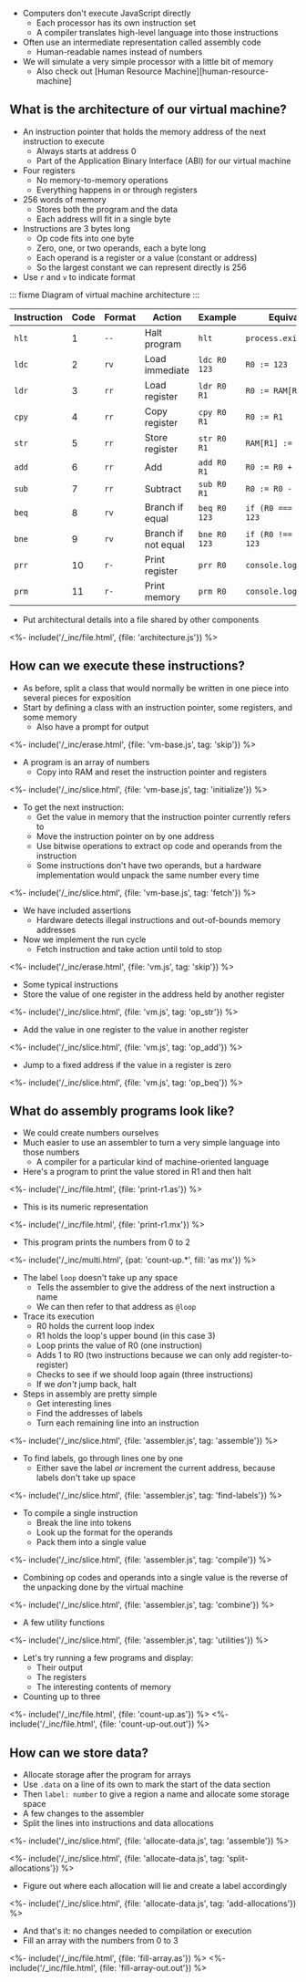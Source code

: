 ---
---

-   Computers don't execute JavaScript directly
    -   Each processor has its own <g key="instruction_set">instruction set</g>
    -   A <g key="compiler">compiler</g> translates high-level language into those instructions
-   Often use an intermediate representation called <g key="assembly_code">assembly code</g>
    -   Human-readable names instead of numbers
-   We will simulate a very simple processor with a little bit of memory
    -   Also check out [Human Resource Machine][human-resource-machine]

## What is the architecture of our virtual machine?

-   An <g key="instruction_pointer">instruction pointer</g> that holds the memory address of the next instruction to execute
    -   Always starts at address 0
    -   Part of the <g key="abi">Application Binary Interface</g> (ABI) for our virtual machine
-   Four <g key="register">registers</g>
    -   No memory-to-memory operations
    -   Everything happens in or through registers
-   256 <g key="word_memory">words</g> of memory
    -   Stores both the program and the data
    -   Each address will fit in a single byte
-   Instructions are 3 bytes long
    -   <g key="op_code">Op code</g> fits into one byte
    -   Zero, one, or two operands, each a byte long
    -   Each operand is a register or a value (constant or address)
    -   So the largest constant we can represent directly is 256
-   Use `r` and `v` to indicate format

::: fixme
Diagram of virtual machine architecture
:::

| Instruction | Code | Format | Action              | Example      | Equivalent                |
| ----------- | ---- | ------ | ------------------- | ------------ | ------------------------- |
|  `hlt`      |    1 | `--`   | Halt program        | `hlt`        | `process.exit(0)`         |
|  `ldc`      |    2 | `rv`   | Load immediate      | `ldc R0 123` | `R0 := 123`               |
|  `ldr`      |    3 | `rr`   | Load register       | `ldr R0 R1`  | `R0 := RAM[R1]`           |
|  `cpy`      |    4 | `rr`   | Copy register       | `cpy R0 R1`  | `R0 := R1`                |
|  `str`      |    5 | `rr`   | Store register      | `str R0 R1`  | `RAM[R1] := R0`           |
|  `add`      |    6 | `rr`   | Add                 | `add R0 R1`  | `R0 := R0 + R1`           |
|  `sub`      |    7 | `rr`   | Subtract            | `sub R0 R1`  | `R0 := R0 - R1`           |
|  `beq`      |    8 | `rv`   | Branch if equal     | `beq R0 123` | `if (R0 === 0) PC := 123` |
|  `bne`      |    9 | `rv`   | Branch if not equal | `bne R0 123` | `if (R0 !== 0) PC := 123` |
|  `prr`      |   10 | `r-`   | Print register      | `prr R0`     | `console.log(R0)`         |
|  `prm`      |   11 | `r-`   | Print memory        | `prm R0`     | `console.log(RAM[R0])`    |

-   Put architectural details into a file shared by other components

<%- include('/_inc/file.html', {file: 'architecture.js'}) %>

## How can we execute these instructions?

-   As before, split a class that would normally be written in one piece into several pieces for exposition
-   Start by defining a class with an instruction pointer, some registers, and some memory
    -   Also have a prompt for output

<%- include('/_inc/erase.html', {file: 'vm-base.js', tag: 'skip'}) %>

-   A program is an array of numbers
    -   Copy into RAM and reset the instruction pointer and registers

<%- include('/_inc/slice.html', {file: 'vm-base.js', tag: 'initialize'}) %>

-   To get the next instruction:
    -   Get the value in memory that the instruction pointer currently refers to
    -   Move the instruction pointer on by one address
    -   Use bitwise operations to extract op code and operands from the instruction
    -   Some instructions don't have two operands, but a hardware implementation would unpack the same number every time

<%- include('/_inc/slice.html', {file: 'vm-base.js', tag: 'fetch'}) %>

-   We have included assertions
    -   Hardware detects illegal instructions and out-of-bounds memory addresses
-   Now we implement the run cycle
    -   Fetch instruction and take action until told to stop

<%- include('/_inc/erase.html', {file: 'vm.js', tag: 'skip'}) %>

-   Some typical instructions
-   Store the value of one register in the address held by another register

<%- include('/_inc/slice.html', {file: 'vm.js', tag: 'op_str'}) %>

-   Add the value in one register to the value in another register

<%- include('/_inc/slice.html', {file: 'vm.js', tag: 'op_add'}) %>

-   Jump to a fixed address if the value in a register is zero

<%- include('/_inc/slice.html', {file: 'vm.js', tag: 'op_beq'}) %>

## What do assembly programs look like?

-   We could create numbers ourselves
-   Much easier to use an <g key="assembler">assembler</g> to turn a very simple language into those numbers
    -   A compiler for a particular kind of machine-oriented language
-   Here's a program to print the value stored in R1 and then halt

<%- include('/_inc/file.html', {file: 'print-r1.as'}) %>

-   This is its numeric representation

<%- include('/_inc/file.html', {file: 'print-r1.mx'}) %>

-   This program prints the numbers from 0 to 2

<%- include('/_inc/multi.html', {pat: 'count-up.*', fill: 'as mx'}) %>

-   The <g key="label_address">label</g> `loop` doesn't take up any space
    -   Tells the assembler to give the address of the next instruction a name
    -   We can then refer to that address as `@loop`
-   Trace its execution
    -   R0 holds the current loop index
    -   R1 holds the loop's upper bound (in this case 3)
    -   Loop prints the value of R0 (one instruction)
    -   Adds 1 to R0 (two instructions because we can only add register-to-register)
    -   Checks to see if we should loop again (three instructions)
    -   If we *don't* jump back, halt
-   Steps in assembly are pretty simple
    -   Get interesting lines
    -   Find the addresses of labels
    -   Turn each remaining line into an instruction

<%- include('/_inc/slice.html', {file: 'assembler.js', tag: 'assemble'}) %>

-   To find labels, go through lines one by one
    -   Either save the label *or* increment the current address, because labels don't take up space

<%- include('/_inc/slice.html', {file: 'assembler.js', tag: 'find-labels'}) %>

-   To compile a single instruction
    -   Break the line into <g key="token">tokens</g>
    -   Look up the format for the operands
    -   Pack them into a single value

<%- include('/_inc/slice.html', {file: 'assembler.js', tag: 'compile'}) %>

-   Combining op codes and operands into a single value is the reverse of the unpacking done by the virtual machine

<%- include('/_inc/slice.html', {file: 'assembler.js', tag: 'combine'}) %>

-   A few utility functions

<%- include('/_inc/slice.html', {file: 'assembler.js', tag: 'utilities'}) %>

-   Let's try running a few programs and display:
    -   Their output
    -   The registers
    -   The interesting contents of memory
-   Counting up to three

<%- include('/_inc/file.html', {file: 'count-up.as'}) %>
<%- include('/_inc/file.html', {file: 'count-up-out.out'}) %>

## How can we store data?

-   Allocate storage after the program for arrays
-   Use `.data` on a line of its own to mark the start of the data section
-   Then `label: number` to give a region a name and allocate some storage space
-   A few changes to the assembler
-   Split the lines into instructions and data allocations

<%- include('/_inc/slice.html', {file: 'allocate-data.js', tag: 'assemble'}) %>

<%- include('/_inc/slice.html', {file: 'allocate-data.js', tag: 'split-allocations'}) %>

-   Figure out where each allocation will lie and create a label accordingly

<%- include('/_inc/slice.html', {file: 'allocate-data.js', tag: 'add-allocations'}) %>

-   And that's it: no changes needed to compilation or execution
-   Fill an array with the numbers from 0 to 3

<%- include('/_inc/file.html', {file: 'fill-array.as'}) %>
<%- include('/_inc/file.html', {file: 'fill-array-out.out'}) %>
